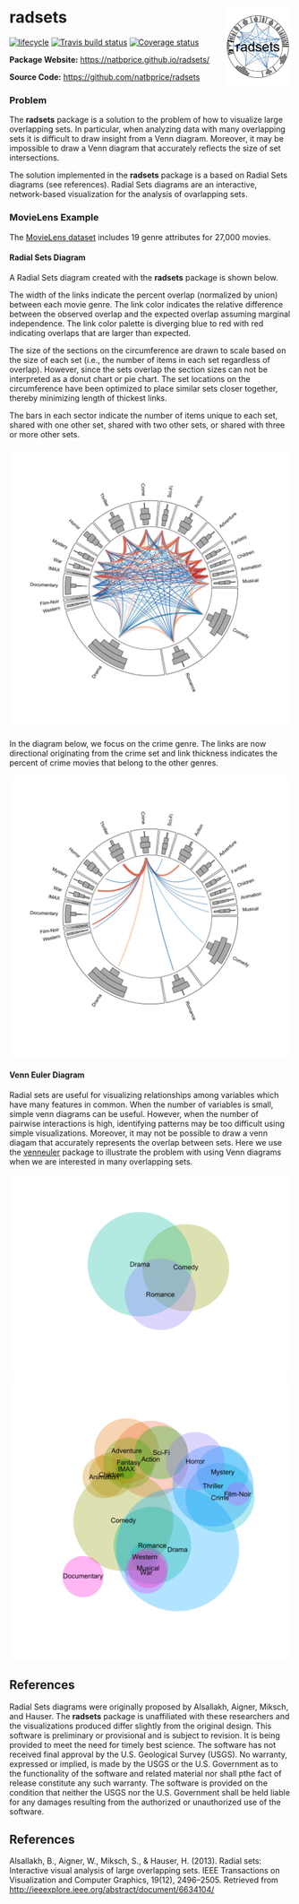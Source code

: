 
<!-- README.md is generated from README.Rmd. Please edit that file -->

# radsets <img src="man/figures/logo.svg" align="right" alt="" width="120" />

[![lifecycle](https://img.shields.io/badge/lifecycle-experimental-orange.svg)](https://www.tidyverse.org/lifecycle/#experimental)
[![Travis build
status](https://travis-ci.org/natbprice/radsets.svg?branch=master)](https://travis-ci.org/natbprice/radsets)
[![Coverage
status](https://codecov.io/gh/natbprice/radsets/branch/master/graph/badge.svg)](https://codecov.io/github/natbprice/radsets?branch=master)

**Package Website:** <https://natbprice.github.io/radsets/>

**Source Code:** <https://github.com/natbprice/radsets>

### Problem

The **radsets** package is a solution to the problem of how to visualize
large overlapping sets. In particular, when analyzing data with many
overlapping sets it is difficult to draw insight from a Venn diagram.
Moreover, it may be impossible to draw a Venn diagram that accurately
reflects the size of set intersections.

The solution implemented in the **radsets** package is a based on Radial
Sets diagrams (see references). Radial Sets diagrams are an interactive,
network-based visualization for the analysis of ovarlapping sets.

### MovieLens Example

The [MovieLens dataset](https://grouplens.org/datasets/movielens/20m/)
includes 19 genre attributes for 27,000 movies.

#### Radial Sets Diagram

A Radial Sets diagram created with the **radsets** package is shown
below.

The width of the links indicate the percent overlap (normalized by
union) between each movie genre. The link color indicates the relative
difference between the observed overlap and the expected overlap
assuming marginal independence. The link color palette is diverging blue
to red with red indicating overlaps that are larger than expected.

The size of the sections on the circumference are drawn to scale based
on the size of each set (i.e., the number of items in each set
regardless of overlap). However, since the sets overlap the section
sizes can not be interpreted as a donut chart or pie chart. The set
locations on the circumference have been optimized to place similar sets
closer together, thereby minimizing length of thickest links.

The bars in each sector indicate the number of items unique to each set,
shared with one other set, shared with two other sets, or shared with
three or more other sets.

<img src= "./man/figures/README-examplePlot-1.svg">

In the diagram below, we focus on the crime genre. The links are now
directional originating from the crime set and link thickness indicates
the percent of crime movies that belong to the other genres.

<img src= "./man/figures/README-examplePlot2-1.svg">

#### Venn Euler Diagram

Radial sets are useful for visualizing relationships among variables
which have many features in common. When the number of variables is
small, simple venn diagrams can be useful. However, when the number of
pairwise interactions is high, identifying patterns may be too difficult
using simple visualizations. Moreover, it may not be possible to draw a
venn diagam that accurately represents the overlap between sets. Here we
use the [venneuler](https://cran.r-project.org/package=venneuler)
package to illustrate the problem with using Venn diagrams when we are
interested in many overlapping sets.

<img src= "./man/figures/README-simpleVennDiag-1.svg">

<img src= "./man/figures/README-complexVennDiag-1.svg">

## References

Radial Sets diagrams were originally proposed by Alsallakh, Aigner,
Miksch, and Hauser. The **radsets** package is unaffiliated with these
researchers and the visualizations produced differ slightly from the
original design. This software is preliminary or provisional and is subject to revision. It is being provided to meet the need for timely best science. The software has not received final approval by the U.S. Geological Survey (USGS). No warranty, expressed or implied, is made by the USGS or the U.S. Government as to the functionality of the software and related material nor shall pthe fact of release constitute any such warranty. The software is provided on the condition that neither the USGS nor the U.S. Government shall be held liable for any damages resulting from the authorized or unauthorized use of the software.

## References

Alsallakh, B., Aigner, W., Miksch, S., & Hauser, H. (2013). Radial sets:
Interactive visual analysis of large overlapping sets. IEEE Transactions
on Visualization and Computer Graphics, 19(12), 2496–2505. Retrieved
from <http://ieeexplore.ieee.org/abstract/document/6634104/>
